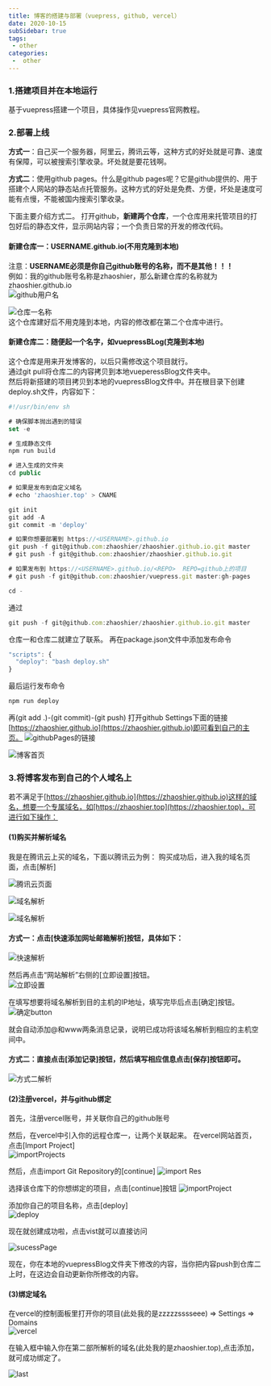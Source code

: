 ```yaml
---
title: 博客的搭建与部署（vuepress, github, vercel）
date: 2020-10-15
subSidebar: true
tags:
 - other
categories:
 -  other
---
```


### 1.搭建项目并在本地运行                                  
基于vuepress搭建一个项目，具体操作见vuepress官网教程。

### 2.部署上线         
**方式一**：自己买一个服务器，阿里云，腾讯云等，这种方式的好处就是可靠、速度有保障，可以被搜索引擎收录。坏处就是要花钱啊。  

**方式二**：使用github pages。什么是github pages呢？它是github提供的、用于搭建个人网站的静态站点托管服务。这种方式的好处是免费、方便，坏处是速度可能有点慢，不能被国内搜索引擎收录。

下面主要介绍方式二。
打开github，**新建两个仓库**，一个仓库用来托管项目的打包好后的静态文件，显示网站内容；一个负责日常的开发的修改代码。

#### **新建仓库一：USERNAME.github.io(不用克隆到本地)**
注意：**USERNAME必须是你自己github账号的名称，而不是其他！！！**   
例如：我的github账号名称是zhaoshier，那么新建仓库的名称就为zhaoshier.github.io    
![github用户名](http://note.youdao.com/yws/public/resource/2a7f5948a1875f91a869a910a9a07230/xmlnote/A78A7C6BFC534EB887E37070940494AC/2554)   

![仓库一名称](http://note.youdao.com/yws/public/resource/2a7f5948a1875f91a869a910a9a07230/xmlnote/8A5B4E7D948A4E80AAB77BC0458B7BCF/2556)     
这个仓库建好后不用克隆到本地，内容的修改都在第二个仓库中进行。 
#### **新建仓库二：随便起一个名字，如vuepressBLog(克隆到本地)**
这个仓库是用来开发博客的，以后只需修改这个项目就行。    
通过git pull将仓库二的内容拷贝到本地vueperessBlog文件夹中。    
然后将新搭建的项目拷贝到本地的vuepressBlog文件中。并在根目录下创建deploy.sh文件，内容如下：
```js
#!/usr/bin/env sh

# 确保脚本抛出遇到的错误
set -e

# 生成静态文件
npm run build

# 进入生成的文件夹
cd public

# 如果是发布到自定义域名
# echo 'zhaoshier.top' > CNAME

git init
git add -A
git commit -m 'deploy'

# 如果你想要部署到 https://<USERNAME>.github.io
git push -f git@github.com:zhaoshier/zhaoshier.github.io.git master
# git push -f git@github.com:zhaoshier/zhaoshier.github.io.git

# 如果发布到 https://<USERNAME>.github.io/<REPO>  REPO=github上的项目
# git push -f git@github.com:zhaoshier/vuepress.git master:gh-pages

cd -

```
通过
```js
git push -f git@github.com:zhaoshier/zhaoshier.github.io.git master
```
仓库一和仓库二就建立了联系。
再在package.json文件中添加发布命令
```js
"scripts": {
  "deploy": "bash deploy.sh"
}
```
最后运行发布命令
```js
npm run deploy
```
再(git add .)-(git commit)-(git push)
打开github Settings下面的链接[https://zhaoshier.github.io](https://zhaoshier.github.io)即可看到自己的主页。
![githubPages的链接](http://note.youdao.com/yws/public/resource/2a7f5948a1875f91a869a910a9a07230/xmlnote/19E8C4B0248C45C0822A5939C2D7F518/2558)

![博客首页](http://note.youdao.com/yws/public/resource/2a7f5948a1875f91a869a910a9a07230/xmlnote/A70FC3FD583E4FB588A47EDA73DF3FBA/2560)

### 3.将博客发布到自己的个人域名上
若不满足于[https://zhaoshier.github.io](https://zhaoshier.github.io)这样的域名，想要一个专属域名，如[https://zhaoshier.top](https://zhaoshier.top)，可进行如下操作：

#### **(1)购买并解析域名**
我是在腾讯云上买的域名，下面以腾讯云为例：
购买成功后，进入我的域名页面，点击[解析]

![腾讯云页面](http://note.youdao.com/yws/public/resource/2a7f5948a1875f91a869a910a9a07230/xmlnote/D51209DCBBAE4BD8B95BD168B19AE996/2605)     

![域名解析](http://note.youdao.com/yws/public/resource/2a7f5948a1875f91a869a910a9a07230/xmlnote/D3025AE18BE6451B9DDFAE2ED73E519C/2657)

![域名解析](http://note.youdao.com/yws/public/resource/2a7f5948a1875f91a869a910a9a07230/xmlnote/43750456F87D44C780C3CB48D772E3B9/2646)


#### 方式一：点击[快速添加网址邮箱解析]按钮，具体如下：   
![快速解析](http://note.youdao.com/yws/public/resource/2a7f5948a1875f91a869a910a9a07230/xmlnote/656E6B1F020B4745991DD072B8989F5B/2649)

然后再点击“网站解析”右侧的[立即设置]按钮。  
![立即设置](http://note.youdao.com/yws/public/resource/2a7f5948a1875f91a869a910a9a07230/xmlnote/1F0E54B59F4E4A90B6E9C44E214A2D6B/2653) 

在填写想要将域名解析到目的主机的IP地址，填写完毕后点击[确定]按钮。   
![确定button](http://note.youdao.com/yws/public/resource/2a7f5948a1875f91a869a910a9a07230/xmlnote/232131D91F6B44F5B5ECE6E11D982C77/2655) 

就会自动添加@和www两条消息记录，说明已成功将该域名解析到相应的主机空间中。   

#### 方式二：直接点击[添加记录]按钮，然后填写相应信息点击[保存]按钮即可。    
![方式二解析](http://note.youdao.com/yws/public/resource/2a7f5948a1875f91a869a910a9a07230/xmlnote/556C8C69A5E8442D92F33387146818F1/2651) 

#### **(2)注册vercel，并与github绑定**
首先，注册vercel账号，并关联你自己的github账号

然后，在vercel中引入你的远程仓库一，让两个关联起来。
在vercel网站首页，点击[Import Project]     
![importProjects](http://note.youdao.com/yws/public/resource/2a7f5948a1875f91a869a910a9a07230/xmlnote/F489BF9BD75044A0A98F3B3841D2AD96/2660)

然后，点击import Git Repository的[continue]
![import Res](http://note.youdao.com/yws/public/resource/2a7f5948a1875f91a869a910a9a07230/xmlnote/D7F30A62BC5A4526AC3336FE5C3997D0/2663)

选择该仓库下的你想绑定的项目，点击[continue]按钮
![importProject](http://note.youdao.com/yws/public/resource/2a7f5948a1875f91a869a910a9a07230/xmlnote/2C71AB1A9DA94F73B39E036C61EF5E93/2667)

添加你自己的项目名称，点击[deploy]         
![deploy](http://note.youdao.com/yws/public/resource/2a7f5948a1875f91a869a910a9a07230/xmlnote/1F0D30E891CF45668D43AB05806B7EC7/2669)

现在就创建成功啦，点击vist就可以直接访问   

![sucessPage](http://note.youdao.com/yws/public/resource/2a7f5948a1875f91a869a910a9a07230/xmlnote/3A8DEE462D114E0E873A0A3197B55594/2671)

现在，你在本地的vuepressBlog文件夹下修改的内容，当你把内容push到仓库二上时，在这边会自动更新你所修改的内容。

#### **(3)绑定域名**

在vercel的控制面板里打开你的项目(此处我的是zzzzzsssseee) => Settings => Domains              
![vercel](https://gitee.com/zhaoshier/blogimage/raw/master/images/[vuepressBlog]-2.png)

在输入框中输入你在第二部所解析的域名(此处我的是zhaoshier.top),点击添加，就可成功绑定了。   

![last](https://gitee.com/zhaoshier/blogimage/raw/master/images/[vuepressBlog]-1.png)